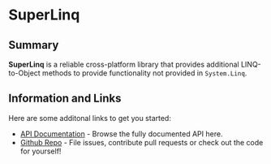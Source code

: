 <div class="article">

# SuperLinq

## Summary

**SuperLinq** is a reliable cross-platform library that provides additional LINQ-to-Object methods to provide functionality not provided
in `System.Linq`. 

## Information and Links

Here are some additonal links to get you started:

- [API Documentation](api/index.md) - Browse the fully documented API here.
- [Github Repo](https://github.com/viceroypenguin/SuperLinq) - File issues, contribute pull requests or check out the code for yourself!

</div>
